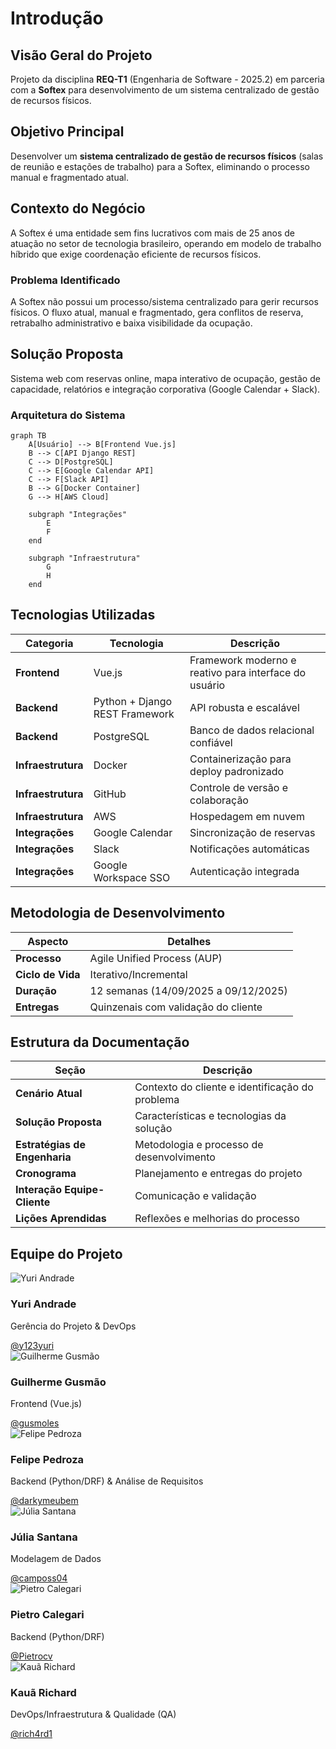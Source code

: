 # Introdução

## Visão Geral do Projeto

Projeto da disciplina **REQ-T1** (Engenharia de Software - 2025.2) em parceria com a **Softex** para desenvolvimento de um sistema centralizado de gestão de recursos físicos.

## Objetivo Principal

Desenvolver um **sistema centralizado de gestão de recursos físicos** (salas de reunião e estações de trabalho) para a Softex, eliminando o processo manual e fragmentado atual.

## Contexto do Negócio

A Softex é uma entidade sem fins lucrativos com mais de 25 anos de atuação no setor de tecnologia brasileiro, operando em modelo de trabalho híbrido que exige coordenação eficiente de recursos físicos.

### Problema Identificado

A Softex não possui um processo/sistema centralizado para gerir recursos físicos. O fluxo atual, manual e fragmentado, gera conflitos de reserva, retrabalho administrativo e baixa visibilidade da ocupação.

## Solução Proposta

Sistema web com reservas online, mapa interativo de ocupação, gestão de capacidade, relatórios e integração corporativa (Google Calendar + Slack).

### Arquitetura do Sistema

```mermaid
graph TB
    A[Usuário] --> B[Frontend Vue.js]
    B --> C[API Django REST]
    C --> D[PostgreSQL]
    C --> E[Google Calendar API]
    C --> F[Slack API]
    B --> G[Docker Container]
    G --> H[AWS Cloud]
    
    subgraph "Integrações"
        E
        F
    end
    
    subgraph "Infraestrutura"
        G
        H
    end
```

## Tecnologias Utilizadas

| Categoria | Tecnologia | Descrição |
|-----------|------------|-----------|
| **Frontend** | Vue.js | Framework moderno e reativo para interface do usuário |
| **Backend** | Python + Django REST Framework | API robusta e escalável |
| **Backend** | PostgreSQL | Banco de dados relacional confiável |
| **Infraestrutura** | Docker | Containerização para deploy padronizado |
| **Infraestrutura** | GitHub | Controle de versão e colaboração |
| **Infraestrutura** | AWS | Hospedagem em nuvem |
| **Integrações** | Google Calendar | Sincronização de reservas |
| **Integrações** | Slack | Notificações automáticas |
| **Integrações** | Google Workspace SSO | Autenticação integrada |

## Metodologia de Desenvolvimento

| Aspecto | Detalhes |
|---------|----------|
| **Processo** | Agile Unified Process (AUP) |
| **Ciclo de Vida** | Iterativo/Incremental |
| **Duração** | 12 semanas (14/09/2025 a 09/12/2025) |
| **Entregas** | Quinzenais com validação do cliente |

## Estrutura da Documentação

| Seção | Descrição |
|-------|-----------|
| **Cenário Atual** | Contexto do cliente e identificação do problema |
| **Solução Proposta** | Características e tecnologias da solução |
| **Estratégias de Engenharia** | Metodologia e processo de desenvolvimento |
| **Cronograma** | Planejamento e entregas do projeto |
| **Interação Equipe-Cliente** | Comunicação e validação |
| **Lições Aprendidas** | Reflexões e melhorias do processo |

## Equipe do Projeto

<div class="team-grid">
  <div class="team-card">
    <img src="https://github.com/y123yuri.png" alt="Yuri Andrade" class="team-photo">
    <div class="team-info">
      <h3>Yuri Andrade</h3>
      <p class="team-role">Gerência do Projeto & DevOps</p>
      <a href="https://github.com/y123yuri" class="team-github">@y123yuri</a>
    </div>
  </div>
  <div class="team-card">
    <img src="https://github.com/gusmoles.png" alt="Guilherme Gusmão" class="team-photo">
    <div class="team-info">
      <h3>Guilherme Gusmão</h3>
      <p class="team-role">Frontend (Vue.js)</p>
      <a href="https://github.com/gusmoles" class="team-github">@gusmoles</a>
    </div>
  </div>

  <div class="team-card">
    <img src="https://github.com/darkymeubem.png" alt="Felipe Pedroza" class="team-photo">
    <div class="team-info">
      <h3>Felipe Pedroza</h3>
      <p class="team-role">Backend (Python/DRF) & Análise de Requisitos</p>
      <a href="https://github.com/darkymeubem" class="team-github">@darkymeubem</a>
    </div>
  </div>

  <div class="team-card">
    <img src="https://github.com/camposs04.png" alt="Júlia Santana" class="team-photo">
    <div class="team-info">
      <h3>Júlia Santana</h3>
      <p class="team-role">Modelagem de Dados</p>
      <a href="https://github.com/camposs04" class="team-github">@camposs04</a>
    </div>
  </div>

  <div class="team-card">
    <img src="https://github.com/Pietrocv.png" alt="Pietro Calegari" class="team-photo">
    <div class="team-info">
      <h3>Pietro Calegari</h3>
      <p class="team-role">Backend (Python/DRF)</p>
      <a href="https://github.com/Pietrocv" class="team-github">@Pietrocv</a>
    </div>
  </div>

  <div class="team-card">
    <img src="https://github.com/rich4rd1.png" alt="Kauã Richard" class="team-photo">
    <div class="team-info">
      <h3>Kauã Richard</h3>
      <p class="team-role">DevOps/Infraestrutura & Qualidade (QA)</p>
      <a href="https://github.com/rich4rd1" class="team-github">@rich4rd1</a>
    </div>
  </div>

</div>

